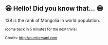 ## 😄 Hello! Did you know that... 😄
138 is the rank of Mongolia in world population.

<sup>(come back in 5 minutes for the next trivia)</sup>


<sup>Credits: http://numbersapi.com</sup>
